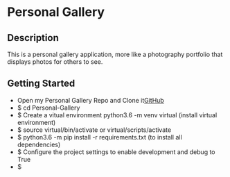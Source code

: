 # Personal Gallery

## Description

This is a personal gallery application, more like a photography portfolio that displays photos for others to see.

## Getting Started

* Open my Personal Gallery Repo and Clone it[GitHub](https://github.com/JobMusembi/Personal-Gallery)
* $ cd Personal-Gallery
* $ Create a vitual environment python3.6 -m venv virtual (install virtual environment)
* $ source virtual/bin/activate or virtual/scripts/activate
* $ python3.6 -m pip install -r requirements.txt (to install all dependencies)
* $ Configure the project settings to enable development and debug to True
* $ 
